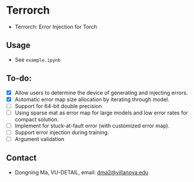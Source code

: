 # Terrorch
- Terrorch: Error Injection for Torch
## Usage
- See `example.ipynb`
## To-do:
- [X] Allow users to determine the device of generating and injecting errors.
- [X] Automatic error map size allocation by iterating through model.
- [ ] Support for 64-bit double precision
- [ ] Using sparse mat as error map for large models and low error rates for compact solution.
- [ ] Implement for stuck-at-fault error (with customized error map).
- [ ] Support error injection during training.
- [ ] Argument validation
## Contact
- Dongning Ma, VU-DETAIL, email: dma2@villanova.edu 
